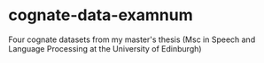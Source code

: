 # cognate-data-examnum
Four cognate datasets from my master's thesis (Msc in Speech and Language Processing at the University of Edinburgh) 
